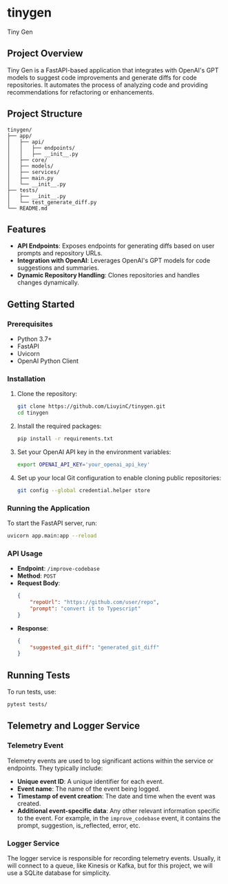 # tinygen
Tiny Gen

## Project Overview
Tiny Gen is a FastAPI-based application that integrates with OpenAI's GPT models to suggest code improvements and generate diffs for code repositories. It automates the process of analyzing code and providing recommendations for refactoring or enhancements.

## Project Structure

```
tinygen/
├── app/
│   ├── api/
│   │   ├── endpoints/
│   │   ├── __init__.py
│   ├── core/
│   ├── models/
│   ├── services/
│   ├── main.py
│   └── __init__.py
├── tests/
│   ├── __init__.py
│   └── test_generate_diff.py
└── README.md
```

## Features
- **API Endpoints**: Exposes endpoints for generating diffs based on user prompts and repository URLs.
- **Integration with OpenAI**: Leverages OpenAI's GPT models for code suggestions and summaries.
- **Dynamic Repository Handling**: Clones repositories and handles changes dynamically.

## Getting Started
### Prerequisites
- Python 3.7+
- FastAPI
- Uvicorn
- OpenAI Python Client

### Installation
1. Clone the repository:
   ```bash
   git clone https://github.com/LiuyinC/tinygen.git
   cd tinygen
   ```
2. Install the required packages:
   ```bash
   pip install -r requirements.txt
   ```
3. Set your OpenAI API key in the environment variables:
   ```bash
   export OPENAI_API_KEY='your_openai_api_key'
   ```
4. Set up your local Git configuration to enable cloning public repositories:
   ```bash
   git config --global credential.helper store
   ```

### Running the Application
To start the FastAPI server, run:
```bash
uvicorn app.main:app --reload
```

### API Usage
- **Endpoint**: `/improve-codebase`
- **Method**: `POST`
- **Request Body**:
   ```json
   {
       "repoUrl": "https://github.com/user/repo",
       "prompt": "convert it to Typescript"
   }
   ```
- **Response**:
   ```json
   {
       "suggested_git_diff": "generated_git_diff"
   }
   ```

## Running Tests
To run tests, use:
```bash
pytest tests/
```

## Telemetry and Logger Service

### Telemetry Event

Telemetry events are used to log significant actions within the service or endpoints. They typically include:
- **Unique event ID**: A unique identifier for each event.
- **Event name**: The name of the event being logged.
- **Timestamp of event creation**: The date and time when the event was created.
- **Additional event-specific data**: Any other relevant information specific to the event. For example, in the `improve_codebase` event, it contains the prompt, suggestion, is_reflected, error, etc. 

### Logger Service

The logger service is responsible for recording telemetry events. Usually, it will connect to a queue, like Kinesis or Kafka, but for this project, we will use a SQLite database for simplicity.
